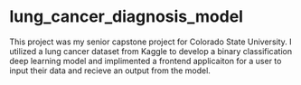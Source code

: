 # lung_cancer_diagnosis_model
This project was my senior capstone project for Colorado State University. I utilized a lung cancer dataset from Kaggle to develop a binary classification deep learning model and implimented a frontend applicaiton for a user to input their data and recieve an output from the model.
